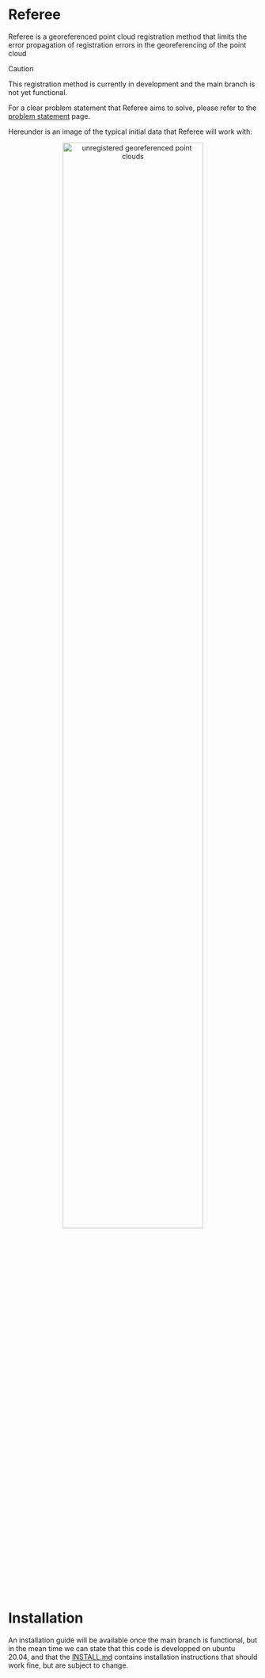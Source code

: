 # Referee
Referee is a georeferenced point cloud registration method that limits the error propagation of registration errors in the georeferencing of the point cloud

> [!CAUTION]
> This registration method is currently in development and the main branch is not yet functional.

For a clear problem statement that Referee aims to solve, please refer to the [problem statement](./problem-statement.md) page.

Hereunder is an image of the typical initial data that Referee will work with:
<p align="center">
  <img src="./images/georeferenced_but_unregistered_point_clouds.jpeg" alt="unregistered georeferenced point clouds" width="75%"/>

# Installation

An installation guide will be available once the main branch is functional, but in the mean time we can state that this code is developped on ubuntu 20.04, and that the [INSTALL.md](INSTALL.md) contains installation instructions that should work fine, but are subject to change.